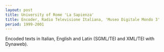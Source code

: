 ```yaml
---
layout: post
title: University of Rome 'La Sapienza'
title: Encoder, Radio Televisione Italiana, 'Museo Digitale Mondo 3'
period: 1999-2001 
---
```

Encoded texts in Italian, English and Latin (SGML/TEI and XML/TEI with Dynaweb).

